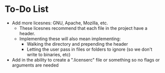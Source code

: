 # To-Do List

* Add more licesnes: GNU, Apache, Mozilla, etc.
    * These licesnes recommend that each file in the project have a header.
    * Implementing these will also mean implementing:
        * Walking the directory and prepending the header
        * Letting the user pass in files or folders to ignore (so we don't write to binaries, etc)
* Add in the ability to create a ".licenserc" file or something so no flags or arguments are needed
